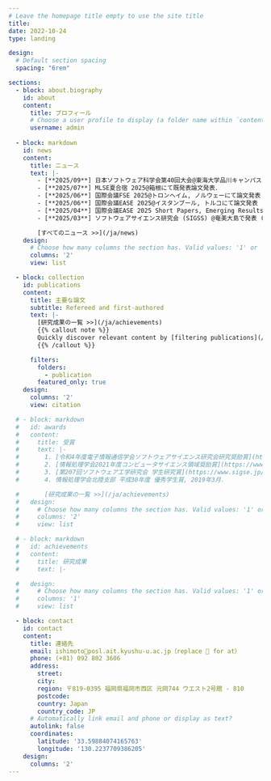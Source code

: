 ```yaml
---
# Leave the homepage title empty to use the site title
title:
date: 2022-10-24
type: landing

design:
  # Default section spacing
  spacing: "6rem"

sections:
  - block: about.biography
    id: about
    content:
      title: プロフィール
      # Choose a user profile to display (a folder name within `content/authors/`)
      username: admin
  
  - block: markdown
    id: news
    content:
      title: ニュース
      text: |-
        - [**2025/09**] 日本ソフトウェア科学会第40回大会@東海大学品川キャンパスにてトップカンファレンス・トップ論文誌特別講演のセッションで発表．
        - [**2025/07**] MLSE夏合宿 2025@箱根にて既発表論文発表．
        - [**2025/06**] 国際会議FSE 2025@トロンヘイム, ノルウェーにて論文発表 (Journal First Track)．
        - [**2025/06**] 国際会議EASE 2025@イスタンブール, トルコにて論文発表 (Short Papers, Emerging Results Track)．
        - [**2025/04**] 国際会議EASE 2025 Short Papers, Emerging Results Trackにて論文採択 (Evaluating Mutation-based Fault Localization for Quantum Programs)
        - [**2025/03**] ソフトウェアサイエンス研究会 (SIGSS) @奄美大島で発表 ([量子プログラムに対するミューテーションに基づく欠陥局所化](https://ken.ieice.org/ken/paper/20250312QcJC/))．

        [すべてのニュース >>](/ja/news)
    design:
      # Choose how many columns the section has. Valid values: '1' or '2'.
      columns: '2'
      view: list

  - block: collection
    id: publications
    content:
      title: 主要な論文
      subtitle: Refereed and first-authored
      text: |-
        [研究成果の一覧 >>](/ja/achievements)
        {{% callout note %}}
        Quickly discover relevant content by [filtering publications](/ja/publication/).
        {{% /callout %}}

      filters:
        folders:
          - publication
        featured_only: true
    design:
      columns: '2'
      view: citation

  # - block: markdown
  #   id: awards
  #   content:
  #     title: 受賞
  #     text: |-
  #       1. [令和4年度電子情報通信学会ソフトウェアサイエンス研究会研究奨励賞](https://www.ieice.org/iss/ss/award.html), 2023年3月．
  #       2. [情報処理学会2021年度コンピュータサイエンス領域奨励賞](https://www.ipsj.or.jp/award/cs-award-2021.html), 2021年6月．
  #       3. [第207回ソフトウェア工学研究会 学生研究賞](https://www.sigse.jp/award.html), 2021年3月．
  #       4. 情報処理学会北陸支部 平成30年度 優秀学生賞, 2019年3月．

  #       [研究成果の一覧 >>](/ja/achievements)
  #   design:
  #     # Choose how many columns the section has. Valid values: '1' or '2'.
  #     columns: '2'
  #     view: list

  # - block: markdown
  #   id: achievements
  #   content:
  #     title: 研究成果
  #     text: |-

  #   design:
  #     # Choose how many columns the section has. Valid values: '1' or '2'.
  #     columns: '1'
  #     view: list

  - block: contact
    id: contact
    content:
      title: 連絡先
      email: ishimoto🌟posl.ait.kyushu-u.ac.jp（replace 🌟 for at）
      phone: (+81) 092 802 3606
      address:
        street: 
        city: 
        region: 〒819-0395 福岡県福岡市西区 元岡744 ウエスト2号館 - 810
        postcode: 
        country: Japan
        country_code: JP
      # Automatically link email and phone or display as text?
      autolink: false
      coordinates:
        latitude: '33.59884074165763'
        longitude: '130.2237709386205'
    design:
      columns: '2'
---
```

